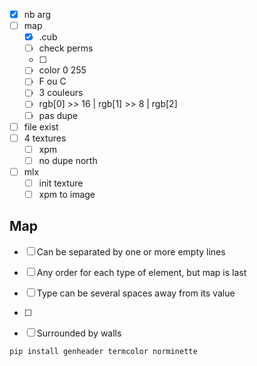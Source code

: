 - [x] nb arg
- [ ] map
	- [x] .cub
	- [ ] check perms
	- [ ] 
	- [ ] color 0 255
	- [ ] F ou C 
	- [ ] 3 couleurs
	- [ ] rgb[0] >> 16 | rgb[1] >> 8 | rgb[2]
	- [ ] pas dupe
 - [ ] file exist
 - [ ] 4 textures
	- [ ] xpm
	- [ ] no dupe north
- [ ] mlx
	- [ ] init texture
	- [ ] xpm to image

## Map
- [ ] Can be separated by one or more empty lines
- [ ] Any order for each type of element, but map is last
- [ ] Type can be several spaces away from its value
- [ ] 
- [ ] Surrounded by walls


`pip install genheader termcolor norminette`